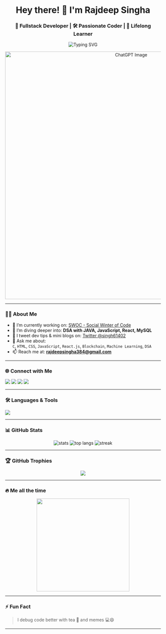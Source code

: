 <h1 align="center">Hey there! 👋 I'm Rajdeep Singha</h1>
<h3 align="center">🚀 Fullstack Developer | 🛠️ Passionate Coder | 📘 Lifelong Learner</h3>

<p align="center">
  <img src="https://readme-typing-svg.herokuapp.com?font=Fira+Code&pause=1000&color=2FA8D0&center=true&width=435&lines=Building+cool+things+with+code!;Currently+learning+React%2C+Java+%26+SQL;Blockchain+%26+DSA+enthusiast;Always+learning+new+tech!🚀" alt="Typing SVG" />
<p align="center">
  <img src="https://github.com/user-attachments/assets/460d8d0b-ac4b-45cc-82bd-6063d96f3d4a" alt="ChatGPT Image" width="800"/>
</p>


</p>



---

### 🧑‍💻 About Me

- 🔭 I’m currently working on: [SWOC - Social Winter of Code](https://www.socialwinterofcode.com/)
- 🌱 I’m diving deeper into: **DSA with JAVA, JavaScript, React, MySQL**
- 📝 I tweet dev tips & mini blogs on: [Twitter @singh61402](https://twitter.com/singh61402)
- 💬 Ask me about:  
  `C`, `HTML`, `CSS`, `JavaScript`, `React.js`, `Blockchain`, `Machine Learning`, `DSA`
- 📫 Reach me at: **rajdeepsingha384@gmail.com**

---

### 🌐 Connect with Me

<p align="left">
  <a href="https://twitter.com/singh61402"><img src="https://img.shields.io/badge/Twitter-%231DA1F2.svg?&style=for-the-badge&logo=twitter&logoColor=white"/></a>
  <a href="https://www.linkedin.com/in/rajdeep-singha-225b32246/"><img src="https://img.shields.io/badge/LinkedIn-%230077B5.svg?&style=for-the-badge&logo=linkedin&logoColor=white"/></a>
  <a href="https://www.instagram.com/rajdeepsingha4/"><img src="https://img.shields.io/badge/Instagram-%23E4405F.svg?&style=for-the-badge&logo=instagram&logoColor=white"/></a>
  <a href="https://www.youtube.com/channel/UCNIIj8nOLYrW8cacdY9NDwW"><img src="https://img.shields.io/badge/YouTube-%23FF0000.svg?&style=for-the-badge&logo=youtube&logoColor=white"/></a>
</p>

---

### 🛠️ Languages & Tools

<p align="left">
  <img src="https://skillicons.dev/icons?i=html,css,js,react,nodejs,java,python,mysql,c,cpp,git,github" />
</p>

---

### 📊 GitHub Stats

<p align="center">
  <img src="https://github-readme-stats.vercel.app/api?username=rajdeep-singha&show_icons=true&theme=tokyonight" alt="stats" />
  <img src="https://github-readme-stats.vercel.app/api/top-langs/?username=rajdeep-singha&layout=compact&theme=tokyonight" alt="top langs" />
  <img src="https://github-readme-streak-stats.herokuapp.com/?user=rajdeep-singha&theme=tokyonight" alt="streak" />
</p>

---

### 🏆 GitHub Trophies

<p align="center">
  <img src="https://github-profile-trophy.vercel.app/?username=rajdeep-singha&theme=monokai" />
</p>

---

### 🔥 Me all the time 

<p align="center">
<!--   <img src="https://media.giphy.com/media/26tn33aiTi1jkl6H6/giphy.gif" width="300" />
  <img src="https://media.giphy.com/media/3oKIPf3C7HqqYBVcCk/giphy.gif" width="300" /> -->
  <img src="https://media.giphy.com/media/L8K62iTDkzGX6/giphy.gif" width="300" />
</p>

---

### ⚡ Fun Fact
> I debug code better with tea 🍵 and memes 💻😄

---



